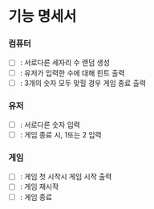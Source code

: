 # 기능 명세서

### 컴퓨터

- [ ] : 서로다른 세자리 수 랜덤 생성
- [ ] : 유저가 입력한 수에 대해 힌트 출력
- [ ] : 3개의 숫자 모두 맞힐 경우 게임 종료 출력

### 유저

- [ ] : 서로다른 숫자 입력
- [ ] : 게임 종료 시, 1또는 2 입력

### 게임

- [ ] : 게임 첫 시작시 게임 시작 출력
- [ ] : 게임 재시작
- [ ] : 게임 종료
